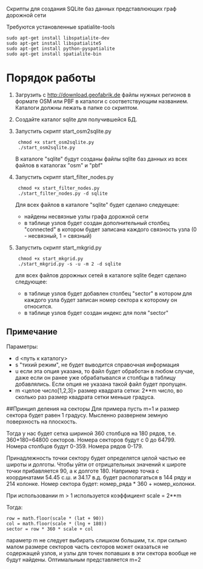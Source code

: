 Скрипты для создания SQLite баз данных представлюющих граф дорожной сети

Требуются установленные spatialite-tools
    
    sudo apt-get install libspatialite-dev
    sudo apt-get install libspatialite5
    sudo apt-get install python-pyspatialite
    sudo apt-get install spatialite-bin

# Порядок работы

1. Загрузить с http://download.geofabrik.de файлы нужных регионов в формате OSM или PBF
  в каталоги с соответствующим названием. Каталоги должны лежать в папке со скриптом.

2. Создайте каталог sqlite для получившейся БД.

3. Запустить скрипт start_osm2sqlite.py

        chmod +x start_osm2sqlite.py
        ./start_osm2sqlite.py
    В каталоге "sqlite" будут созданы файлы sqlite баз данных из всех
    файлов в каталогах "osm" и "pbf"

4. Запустить скрипт start_filter_nodes.py

        chmod +x start_filter_nodes.py
        ./start_filter_nodes.py -d sqlite
    
    Для всех файлов в каталоге "sqlite" будет сделано следуещее:
    - найдены несвязные узлы графа дорожной сети
    - в таблице узлов будет создан дополнительный столбец "connected" в котором будет записана
     каждого связность узла (0 - несвязный, 1 = связный)
 
5. Запустить скрипт start_mkgrid.py

        chmod +x start_mkgrid.py
        ./start_mkgrid.py -s -u -m 2 -d sqlite
        
    для всех файлов дорожных сетей в каталоге sqlite бедет сделано следующее:
     - в таблице узлов будет добавлен столбец "sector" в котором для каждого
        узла будет записан номер сектора к которому он относится.
     - в таблице узлов будет создан индекс для поля "sector"
 
 
## Примечание

Параметры:
    
- d <путь к каталогу>
- s "тихий режим", не будет выводится справочная информация
- u если эта опция указана, то файл будет обработан в любом случае, 
    даже если он ранее уже обрабатывался и столбцы в таблицу добавлялись.
    Если опция не указана такой файл будет пропущен.
- m <целое число[1,2,3]> размер квадрата сетки: 2**m число, 
    во сколько раз размер квадрата сетки меньше градуса.
    
##Принцип деления на секторы
Для примера пусть m=1 и размер сектора будет равен 1 градусу.
Мысленно развернем земную поверхность на плоскость.

Тогда у нас будет сетка шириной 360 столбцов на 180 рядов, т.е. 
360*180=64800 секторов. Номера секторов будут с 0 до 64799.
Номера столбцов будут 0-359. Номера рядов 0-179.

Принадлежность точки сектору будет определятся целой частью ее 
широты и долготы. Чтобы уйти от отрицательных значений к широте точки прибавляется
90, а к долготе 180. Например точка с координатами 54.45 с.ш. и 34.17 в.д.
будет располагаться в 144 ряду  и 214 колонке. Номер сектора будет:
номер_ряда * 360 + номер_колонки.

При использовании m > 1 используется коэффициент scale = 2**m

Тогда: 

    row = math.floor(scale * (lat + 90))
    col = math.floor(scale * (lng + 180))
    sector = row * 360 * scale + col

параметр m не следует выбирать слишком большим, т.к. при сильно малом размере секторов
часть секторов может оказаться не содержащей узлов, и узлы для точек попавших в эти сектора 
вообще не будут найдены. Оптимальным представляется m=2


